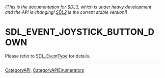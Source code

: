 ###### (This is the documentation for SDL3, which is under heavy development and the API is changing! [SDL2](https://wiki.libsdl.org/SDL2/) is the current stable version!)
# SDL_EVENT_JOYSTICK_BUTTON_DOWN

Please refer to [SDL_EventType](SDL_EventType) for details.

----
[CategoryAPI](CategoryAPI), [CategoryAPIEnumerators](CategoryAPIEnumerators)

